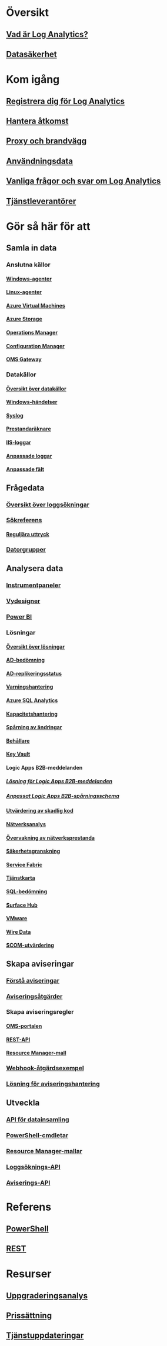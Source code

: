 # Översikt
## [Vad är Log Analytics?](log-analytics-overview.md)
## [Datasäkerhet](log-analytics-security.md)

# Kom igång
## [Registrera dig för Log Analytics](log-analytics-get-started.md)
## [Hantera åtkomst](log-analytics-manage-access.md)
## [Proxy och brandvägg](log-analytics-proxy-firewall.md)
## [Användningsdata](log-analytics-usage.md)
## [Vanliga frågor och svar om Log Analytics](log-analytics-faq.md)
## [Tjänstleverantörer](log-analytics-service-providers.md)

# Gör så här för att
## Samla in data
### Anslutna källor
#### [Windows-agenter](log-analytics-windows-agents.md)
#### [Linux-agenter](log-analytics-linux-agents.md)
#### [Azure Virtual Machines](log-analytics-azure-vm-extension.md)
#### [Azure Storage](log-analytics-azure-storage.md)
#### [Operations Manager](log-analytics-om-agents.md)
#### [Configuration Manager](log-analytics-sccm.md)
#### [OMS Gateway](log-analytics-oms-gateway.md)
### Datakällor
#### [Översikt över datakällor](log-analytics-data-sources.md)
#### [Windows-händelser](log-analytics-data-sources-windows-events.md)
#### [Syslog](log-analytics-data-sources-syslog.md)
#### [Prestandaräknare](log-analytics-data-sources-performance-counters.md)
#### [IIS-loggar](log-analytics-data-sources-iis-logs.md)
#### [Anpassade loggar](log-analytics-data-sources-custom-logs.md)
#### [Anpassade fält](log-analytics-custom-fields.md)
## Frågedata
### [Översikt över loggsökningar](log-analytics-log-searches.md)
### [Sökreferens](log-analytics-search-reference.md)
#### [Reguljära uttryck](log-analytics-log-searches-regex.md)
### [Datorgrupper](log-analytics-computer-groups.md)
## Analysera data
### [Instrumentpaneler](log-analytics-dashboards.md)
### [Vydesigner](log-analytics-view-designer.md)
### [Power BI](log-analytics-powerbi.md)
### Lösningar
#### [Översikt över lösningar](log-analytics-add-solutions.md)
#### [AD-bedömning](log-analytics-ad-assessment.md)
#### [AD-replikeringsstatus](log-analytics-ad-replication-status.md)
#### [Varningshantering](log-analytics-solution-alert-management.md)
#### [Azure SQL Analytics](log-analytics-azure-sql.md)
#### [Kapacitetshantering](log-analytics-capacity.md)
#### [Spårning av ändringar](log-analytics-change-tracking.md)
#### [Behållare](log-analytics-containers.md)
#### [Key Vault](log-analytics-azure-key-vault.md)
#### Logic Apps B2B-meddelanden
##### [Lösning för Logic Apps B2B-meddelanden](../logic-apps/logic-apps-track-b2b-messages-omsportal.md?toc=%2fazure%2flog-analytics%2ftoc.json)
##### [Anpassat Logic Apps B2B-spårningsschema](../logic-apps/logic-apps-track-integration-account-custom-tracking-schema.md?toc=%2fazure%2flog-analytics%2ftoc.json)
#### [Utvärdering av skadlig kod](log-analytics-malware.md)
#### [Nätverksanalys](log-analytics-azure-networking-analytics.md)
#### [Övervakning av nätverksprestanda](log-analytics-network-performance-monitor.md)
#### [Säkerhetsgranskning](../operations-management-suite/oms-security-getting-started.md?toc=%2fazure%2flog-analytics%2ftoc.json)
#### [Service Fabric](log-analytics-service-fabric.md)
#### [Tjänstkarta](../operations-management-suite/operations-management-suite-service-map.md?toc=%2fazure%2flog-analytics%2ftoc.json)
#### [SQL-bedömning](log-analytics-sql-assessment.md)
#### [Surface Hub](log-analytics-surface-hubs.md)
#### [VMware](log-analytics-vmware.md)
#### [Wire Data](log-analytics-wire-data.md)
#### [SCOM-utvärdering](log-analytics-scom-assessment.md)
## Skapa aviseringar
### [Förstå aviseringar](log-analytics-alerts.md)
### [Aviseringsåtgärder](log-analytics-alerts-actions.md)
### Skapa aviseringsregler
#### [OMS-portalen](log-analytics-alerts-creating.md)
#### [REST-API](log-analytics-api-alerts.md)
#### [Resource Manager-mall](../operations-management-suite/operations-management-suite-solutions-resources-searches-alerts.md)
### [Webhook-åtgärdsexempel](log-analytics-alerts-webhooks.md)
### [Lösning för aviseringshantering](log-analytics-solution-alert-management.md)
## Utveckla
### [API för datainsamling](log-analytics-data-collector-api.md)
### [PowerShell-cmdletar](log-analytics-powershell-workspace-configuration.md)
### [Resource Manager-mallar](log-analytics-template-workspace-configuration.md)
### [Loggsöknings-API](log-analytics-log-search-api.md)
### [Aviserings-API](log-analytics-api-alerts.md)

# Referens
## [PowerShell](/powershell/resourcemanager/azurerm.operationalinsights/v2.3.0/azurerm.operationalinsights)
## [REST](/rest/api/loganalytics)

# Resurser
## [Uppgraderingsanalys](https://technet.microsoft.com/itpro/windows/deploy/manage-windows-upgrades-with-upgrade-analytics)
## [Prissättning](https://azure.microsoft.com/pricing/details/log-analytics/)
## [Tjänstuppdateringar](https://azure.microsoft.com/updates/?product=log-analytics)
